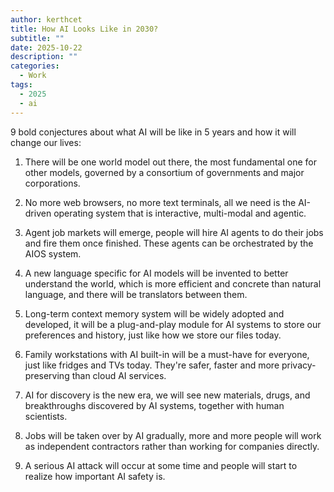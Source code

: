 ```yaml
---
author: kerthcet
title: How AI Looks Like in 2030?
subtitle: ""
date: 2025-10-22
description: ""
categories:
  - Work
tags:
  - 2025
  - ai
---
```


9 bold conjectures about what AI will be like in 5 years and how it will change our lives:

1. There will be one world model out there, the most fundamental one for other models, governed by a consortium of governments and major corporations.

2. No more web browsers, no more text terminals, all we need is the AI-driven operating system that is interactive, multi-modal and agentic.

3. Agent job markets will emerge, people will hire AI agents to do their jobs and fire them once finished. These agents can be orchestrated by the AIOS system.

4. A new language specific for AI models will be invented to better understand the world, which is more efficient and concrete than natural language, and there will be translators between them.

5. Long-term context memory system will be widely adopted and developed, it will be a plug-and-play module for AI systems to store our preferences and history, just like how we store our files today.

6. Family workstations with AI built-in will be a must-have for everyone, just like fridges and TVs today. They're safer, faster and more privacy-preserving than cloud AI services.

7. AI for discovery is the new era, we will see new materials, drugs, and breakthroughs discovered by AI systems, together with human scientists.

8. Jobs will be taken over by AI gradually, more and more people will work as independent contractors rather than working for companies directly.

9. A serious AI attack will occur at some time and people will start to realize how important AI safety is.
